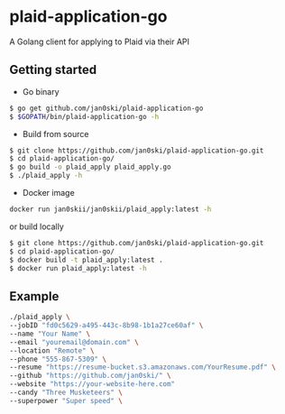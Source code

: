 # plaid-application-go
A Golang client for applying to Plaid via their API

## Getting started
* Go binary
```bash
$ go get github.com/jan0ski/plaid-application-go
$ $GOPATH/bin/plaid-application-go -h
```

* Build from source
```bash
$ git clone https://github.com/jan0ski/plaid-application-go.git
$ cd plaid-application-go/
$ go build -o plaid_apply plaid_apply.go
$ ./plaid_apply -h
```

* Docker image
```bash
docker run jan0skii/jan0skii/plaid_apply:latest -h
```
or build locally
```bash
$ git clone https://github.com/jan0ski/plaid-application-go.git
$ cd plaid-application-go/
$ docker build -t plaid_apply:latest .
$ docker run plaid_apply:latest -h
```

## Example
```bash
./plaid_apply \
--jobID "fd0c5629-a495-443c-8b98-1b1a27ce60af" \
--name "Your Name" \
--email "youremail@domain.com" \
--location "Remote" \
--phone "555-867-5309" \
--resume "https://resume-bucket.s3.amazonaws.com/YourResume.pdf" \
--github "https://github.com/jan0ski/" \
--website "https://your-website-here.com"
--candy "Three Musketeers" \
--superpower "Super speed" \
```